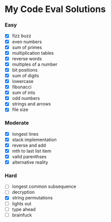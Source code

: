 # My Code Eval Solutions

### Easy

- [x] fizz buzz
- [x] even numbers
- [x] sum of primes
- [x] multiplication tables
- [x] reverse words
- [x] multiples of a number
- [x] bit positions
- [x] sum of digits
- [x] lowercase
- [x] fibonacci
- [x] sum of ints
- [x] odd numbers
- [x] strings and arrows
- [x] file size

### Moderate

- [x] longest lines
- [x] stack implementation
- [x] reverse and add
- [x] mth to last list item
- [x] valid parenthses
- [x] alternative reality

### Hard

- [ ] longest common subsequence
- [ ] decryption
- [x] string permutations
- [ ] lights out
- [ ] type ahead
- [ ] brainfuck